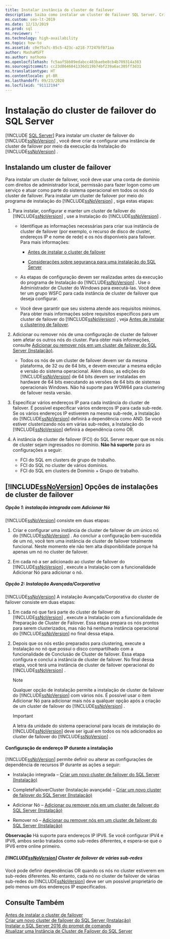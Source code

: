 ```yaml
---
title: Instalar instância do cluster de failover
description: Saiba como instalar um cluster de failover SQL Server. Crie e configure uma instância de cluster de failover executando a Instalação do SQL Server.
ms.custom: seo-lt-2019
ms.date: 12/13/2019
ms.prod: sql
ms.reviewer: ''
ms.technology: high-availability
ms.topic: how-to
ms.assetid: c0e75a7c-85c5-423c-a218-77247bf071aa
author: MashaMSFT
ms.author: mathoma
ms.openlocfilehash: fc5aaf5bb89edabcc483baebe8cb4b709314a383
ms.sourcegitcommit: cc23d8646041336d119b74bf239a6ac305ff3d31
ms.translationtype: HT
ms.contentlocale: pt-BR
ms.lasthandoff: 09/23/2020
ms.locfileid: "91112194"
---
```

# <a name="sql-server-failover-cluster-installation"></a>Instalação do cluster de failover do SQL Server
[!INCLUDE [SQL Server](../../../includes/applies-to-version/sqlserver.md)]
  Para instalar um cluster de failover do [!INCLUDE[ssNoVersion](../../../includes/ssnoversion-md.md)] , você deve criar e configurar uma instância de cluster de failover por meio da execução da Instalação do [!INCLUDE[ssNoVersion](../../../includes/ssnoversion-md.md)] .  
  
## <a name="installing-a-failover-cluster"></a>Instalando um cluster de failover  
 Para instalar um cluster de failover, você deve usar uma conta de domínio com direitos de administrador local, permissão para fazer logon como um serviço e atuar como parte do sistema operacional em todos os nós do cluster de failover. Para instalar um cluster de failover por meio do programa de instalação do [!INCLUDE[ssNoVersion](../../../includes/ssnoversion-md.md)] , siga estas etapas:  
  
1.  Para instalar, configurar e manter um cluster de failover do [!INCLUDE[ssNoVersion](../../../includes/ssnoversion-md.md)] , use a Instalação do [!INCLUDE[ssNoVersion](../../../includes/ssnoversion-md.md)] .  
  
    -   Identifique as informações necessárias para criar sua instância de cluster de failover (por exemplo, o recurso de disco de cluster, endereços IP e nome de rede) e os nós disponíveis para failover. Para mais informações:  
  
        -   [Antes de instalar o cluster de failover](../../../sql-server/failover-clusters/install/before-installing-failover-clustering.md)  
  
        -   [Considerações sobre segurança para uma instalação do SQL Server](../../../sql-server/install/security-considerations-for-a-sql-server-installation.md)  
  
    -   As etapas de configuração devem ser realizadas antes da execução do programa de Instalação do [!INCLUDE[ssNoVersion](../../../includes/ssnoversion-md.md)] . Use o Administrador de Cluster do Windows para executá-las. Você deve ter um grupo WSFC para cada instância de cluster de failover que deseja configurar.  
  
    -   Você deve garantir que seu sistema atende aos requisitos mínimos. Para obter mais informações sobre requisitos específicos para um cluster de failover do [!INCLUDE[ssNoVersion](../../../includes/ssnoversion-md.md)] , veja [Antes de instalar o clustering de failover](../../../sql-server/failover-clusters/install/before-installing-failover-clustering.md).  
  
2.  Adicionar ou remover nós de uma configuração de cluster de failover sem afetar os outros nós do cluster. Para obter mais informações, consulte [Adicionar ou remover nós em um cluster de failover do SQL Server &#40;Instalação&#41;](../../../sql-server/failover-clusters/install/add-or-remove-nodes-in-a-sql-server-failover-cluster-setup.md).  
  
    -   Todos os nós de um cluster de failover devem ser da mesma plataforma, de 32 ou de 64 bits, e devem executar a mesma edição e versão do sistema operacional. Além disso, as edições do [!INCLUDE[ssNoVersion](../../../includes/ssnoversion-md.md)] de 64 bits devem ser instaladas em hardware de 64 bits executando as versões de 64 bits de sistemas operacionais Windows. Não há suporte para WOW64 para clustering de failover nesta versão.  
  
3.  Especificar vários endereços IP para cada instância do cluster de failover. É possível especificar vários endereços IP para cada sub-rede. Se os vários endereços IP estiverem na mesma sub-rede, a Instalação do [!INCLUDE[ssNoVersion](../../../includes/ssnoversion-md.md)] definirá a dependência como AND. Se você estiver clusterizando nós em várias sub-redes, a Instalação do [!INCLUDE[ssNoVersion](../../../includes/ssnoversion-md.md)] definirá a dependência como OR.  

4.  A instância de cluster de failover (FCI) do SQL Server requer que os nós de cluster sejam ingressados no domínio. **Não há suporte** para as configurações a seguir:
    - FCI do SQL em clusters de grupo de trabalho. 
    - FCI do SQL no cluster de vários domínios.   
    - FCI do SQL em clusters de Domínio + Grupo de trabalho. 

## <a name="ssnoversion-failover-cluster-installation-options"></a>[!INCLUDE[ssNoVersion](../../../includes/ssnoversion-md.md)] Opções de instalações de cluster de failover  
  
##### <a name="option-1-integrated-installation-with-add-node"></a>Opção 1: instalação integrada com Adicionar Nó  
 [!INCLUDE[ssNoVersion](../../../includes/ssnoversion-md.md)] consiste em duas etapas:  
  
1.  Criar e configurar uma instância de cluster de failover de um único nó do [!INCLUDE[ssNoVersion](../../../includes/ssnoversion-md.md)] . Ao concluir a configuração bem-sucedida de um nó, você tem uma instância de cluster de failover totalmente funcional. Neste momento ele não tem alta disponibilidade porque há apenas um nó no cluster de failover.  
  
2.  Em cada nó a ser adicionado ao cluster de failover do [!INCLUDE[ssNoVersion](../../../includes/ssnoversion-md.md)] , execute a Instalação com a funcionalidade Adicionar Nó para adicionar o nó.  
  
##### <a name="option-2-advancedenterprise-installation"></a>Opção 2: Instalação Avançada/Corporativa  
 [!INCLUDE[ssNoVersion](../../../includes/ssnoversion-md.md)] A instalação Avançada/Corporativa do cluster de failover consiste em duas etapas:  
  
1.  Em cada nó que fará parte do cluster de failover do [!INCLUDE[ssNoVersion](../../../includes/ssnoversion-md.md)] , execute a Instalação com a funcionalidade de Preparação de Cluster de Failover. Essa etapa prepara os nós prontos para serem clusterizados, mas não há nenhuma instância operacional do [!INCLUDE[ssNoVersion](../../../includes/ssnoversion-md.md)] no final dessa etapa.  
  
2.  Depois que os nós estão preparados para clustering, execute a Instalação no nó que possui o disco compartilhado com a funcionalidade de Conclusão de Cluster de failover. Essa etapa configura e conclui a instância de cluster de failover. No final dessa etapa, você terá uma instância de cluster de failover operacional do [!INCLUDE[ssNoVersion](../../../includes/ssnoversion-md.md)] .  
  
    > [!NOTE]  
    >  Qualquer opção de instalação permite a instalação de cluster de failover do [!INCLUDE[ssNoVersion](../../../includes/ssnoversion-md.md)] com vários nós. É possível usar o item Adicionar Nó para adicionar mais nós a qualquer opção após a criação de um cluster de failover do [!INCLUDE[ssNoVersion](../../../includes/ssnoversion-md.md)] .  
  
    > [!IMPORTANT]  
    >  A letra da unidade do sistema operacional para locais de instalação do [!INCLUDE[ssNoVersion](../../../includes/ssnoversion-md.md)] deve ser igual em todos os nós adicionados ao cluster de failover do [!INCLUDE[ssNoVersion](../../../includes/ssnoversion-md.md)] .  
  
#### <a name="ip-address-configuration-during-setup"></a>Configuração de endereço IP durante a instalação  
 [!INCLUDE[ssNoVersion](../../../includes/ssnoversion-md.md)] permite definir ou alterar as configurações de dependência de recursos IP durante as ações a seguir:  
  
-   Instalação integrada – [Criar um novo cluster de failover do SQL Server &#40;Instalação&#41;](../../../sql-server/failover-clusters/install/create-a-new-sql-server-failover-cluster-setup.md)  
  
-   CompleteFailoverCluster (Instalação avançada) – [Criar um novo cluster de failover do SQL Server &#40;Instalação&#41;](../../../sql-server/failover-clusters/install/create-a-new-sql-server-failover-cluster-setup.md)  
  
-   Adicionar Nó – [Adicionar ou remover nós em um cluster de failover do SQL Server &#40;Instalação&#41;](../../../sql-server/failover-clusters/install/add-or-remove-nodes-in-a-sql-server-failover-cluster-setup.md)  
  
-   Remover nó – [Adicionar ou remover nós em um cluster de failover do SQL Server &#40;Instalação&#41;](../../../sql-server/failover-clusters/install/add-or-remove-nodes-in-a-sql-server-failover-cluster-setup.md)  
  
 **Observação** Há suporte para endereços IP IPV6.  Se você configurar IPV4 e IPV6, ambos serão tratados como sub-redes diferentes, e espera-se que o IPV6 entre online primeiro.  
  
##### <a name="ssnoversion-multi-subnet-failover-cluster"></a>[!INCLUDE[ssNoVersion](../../../includes/ssnoversion-md.md)] Cluster de failover de várias sub-redes  
 Você pode definir dependências OR quando os nós no cluster estiverem em sub-redes diferentes. No entanto, cada nó no cluster de failover de várias sub-redes do [!INCLUDE[ssNoVersion](../../../includes/ssnoversion-md.md)] deve ser um possível proprietário de pelo menos um dos endereços IP especificados.  
  
## <a name="see-also"></a>Consulte Também  
 [Antes de instalar o cluster de failover](../../../sql-server/failover-clusters/install/before-installing-failover-clustering.md)   
 [Criar um novo cluster de failover do SQL Server &#40;Instalação&#41;](../../../sql-server/failover-clusters/install/create-a-new-sql-server-failover-cluster-setup.md)   
 [Instalar o SQL Server 2016 do prompt de comando](../../../database-engine/install-windows/install-sql-server-2016-from-the-command-prompt.md)   
 [Atualizar uma Instância de Cluster de Failover do SQL Server](../../../sql-server/failover-clusters/windows/upgrade-a-sql-server-failover-cluster-instance.md)  
  
  
